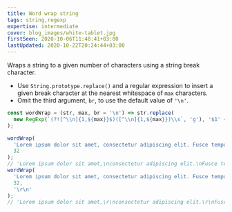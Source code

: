```yaml
---
title: Word wrap string
tags: string,regexp
expertise: intermediate
cover: blog_images/white-tablet.jpg
firstSeen: 2020-10-06T11:48:41+03:00
lastUpdated: 2020-10-22T20:24:44+03:00
---
```


Wraps a string to a given number of characters using a string break character.

- Use `String.prototype.replace()` and a regular expression to insert a given break character at the nearest whitespace of `max` characters.
- Omit the third argument, `br`, to use the default value of `'\n'`.

```js
const wordWrap = (str, max, br = '\n') => str.replace(
  new RegExp(`(?![^\\n]{1,${max}}$)([^\\n]{1,${max}})\\s`, 'g'), '$1' + br
);
```

```js
wordWrap(
  'Lorem ipsum dolor sit amet, consectetur adipiscing elit. Fusce tempus.',
  32
);
// 'Lorem ipsum dolor sit amet,\nconsectetur adipiscing elit.\nFusce tempus.'
wordWrap(
  'Lorem ipsum dolor sit amet, consectetur adipiscing elit. Fusce tempus.',
  32,
  '\r\n'
);
// 'Lorem ipsum dolor sit amet,\r\nconsectetur adipiscing elit.\r\nFusce tempus.'
```

